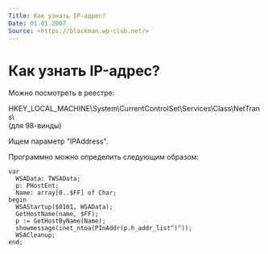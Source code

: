 ```yaml
---
Title: Как узнать IP-адрес?
Date: 01.01.2007
Source: <https://blackman.wp-club.net/>
---
```



Как узнать IP-адрес?
====================

Можно посмотреть в реестре:

HKEY\_LOCAL\_MACHINE\\System\\CurrentControlSet\\Services\\Class\\NetTrans\\  
(для 98-винды)

Ищем параметр "IPAddress".

Программно можно определить следующим образом:

    var
      WSAData: TWSAData;
      p: PHostEnt;
      Name: array[0..$FF] of Char;
    begin
      WSAStartup($0101, WSAData);
      GetHostName(name, $FF);
      p := GetHostByName(Name);
      showmessage(inet_ntoa(PInAddr(p.h_addr_list^)^));
      WSACleanup;
    end;

